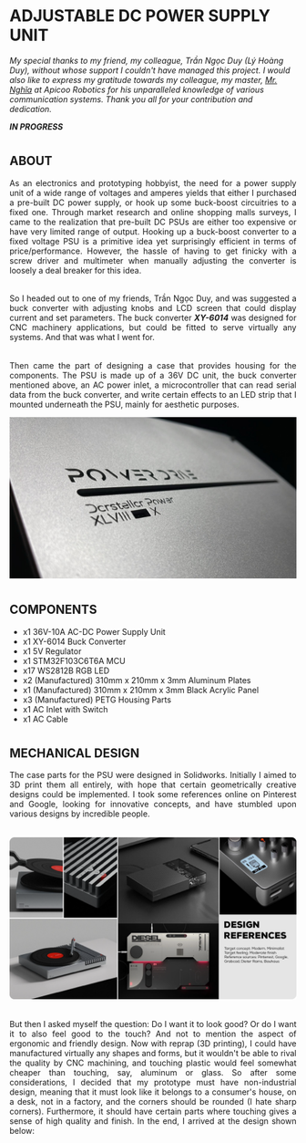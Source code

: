 # ADJUSTABLE DC POWER SUPPLY UNIT
*My special thanks to my friend, my colleague, Trần Ngọc Duy (Lý Hoàng Duy), without whose support I couldn't have managed this project. I would also like to express my gratitude towards my colleague, my master, [Mr. Nghĩa](https://github.com/nghiank97) at Apicoo Robotics for his unparalleled knowledge of various communication systems. Thank you all for your contribution and dedication.*

***IN PROGRESS***

#
## ABOUT
<div align="justify">
As an electronics and prototyping hobbyist, the need for a power supply unit of a wide range of voltages and amperes yields that either I purchased a pre-built DC power supply, or hook up some buck-boost circuitries to a fixed one. Through market research and online shopping malls surveys, I came to the realization that pre-built DC PSUs are either too expensive or have very limited range of output. Hooking up a buck-boost converter to a fixed voltage PSU is a primitive idea yet surprisingly efficient in terms of price/performance. However, the hassle of having to get finicky with a screw driver and multimeter when manually adjusting the converter is loosely a deal breaker for this idea.

######
So I headed out to one of my friends, Trần Ngọc Duy, and was suggested a buck converter with adjusting knobs and LCD screen that could display current and set parameters. The buck converter <b><i>XY-6014</i></b> was designed for CNC machinery applications, but could be fitted to serve virtually any systems. And that was what I went for.
######
Then came the part of designing a case that provides housing for the components. The PSU is made up of a 36V DC unit, the buck converter mentioned above, an AC power inlet, a microcontroller that can read serial data from the buck converter, and write certain effects to an LED strip that I mounted underneath the PSU, mainly for aesthetic purposes.
</div>

<div align="center"><img src="_assets/PSU_1.jfif" alt="Darstellar PSU" width="1000"/></div>

#
## COMPONENTS
- x1 36V-10A AC-DC Power Supply Unit
- x1 XY-6014 Buck Converter
- x1 5V Regulator
- x1 STM32F103C6T6A MCU
- x17 WS2812B RGB LED
- x2 (Manufactured) 310mm x 210mm x 3mm Aluminum Plates
- x1 (Manufactured) 310mm x 210mm x 3mm Black Acrylic Panel
- x3 (Manufactured) PETG Housing Parts
- x1 AC Inlet with Switch
- x1 AC Cable

#
## MECHANICAL DESIGN
<div align="justify">
The case parts for the PSU were designed in Solidworks. Initially I aimed to 3D print them all entirely, with hope that certain geometrically creative designs could be implemented. I took some references online on Pinterest and Google, looking for innovative concepts, and have stumbled upon various designs by incredible people.
</div>

######
<div align="center"><img src="_assets/ref_board.png" alt="Darstellar PSU" width="1000"/></div>

######
<div align="justify">
But then I asked myself the question: Do I want it to look good? Or do I want it to also feel good to the touch? And not to mention the aspect of ergonomic and friendly design. Now with reprap (3D printing), I could have manufactured virtually any shapes and forms, but it wouldn't be able to rival the quality by CNC machining, and touching plastic would feel somewhat cheaper than touching, say, aluminum or glass. So after some considerations, I decided that my prototype must have non-industrial design, meaning that it must look like it belongs to a consumer's house, on a desk, not in a factory, and the corners should be rounded (I hate sharp corners). Furthermore, it should have certain parts where touching gives a sense of high quality and finish. In the end, I arrived at the design shown below:
</div>